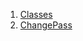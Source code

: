 1.  [Classes](views_pre_auth_screens_change_password/#classes)
2.  [ChangePass](views_pre_auth_screens_change_password/ChangePass-class.html)
